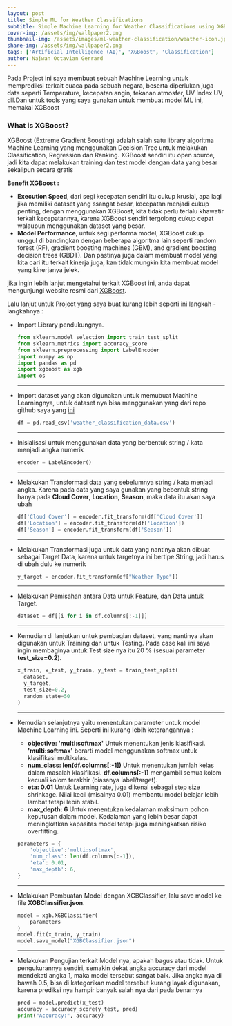 ```yaml
---
layout: post
title: Simple ML for Weather Classifications
subtitle: Simple Machine Learning for Weather Classifications using XGBoost
cover-img: /assets/img/wallpaper2.png
thumbnail-img: /assets/images/ml-weather-classification/weather-icon.jpg
share-img: /assets/img/wallpaper2.png
tags: ['Artificial Intelligence (AI)', 'XGBoost', 'Classification']
author: Najwan Octavian Gerrard
---
```


Pada Project ini saya membuat sebuah Machine Learning untuk memprediksi terkait cuaca pada sebuah negara, beserta diperlukan juga data seperti Temperature, kecepatan angin, tekanan atmosfer, UV Index UV, dll.Dan untuk tools yang saya gunakan untuk membuat model ML ini, memakai XGBoost

### What is XGBoost?

XGBoost (Extreme Gradient Boosting) adalah salah satu library algoritma Machine Learning yang menggunakan Decision Tree untuk melakukan Classification, Regression dan Ranking. XGBoost sendiri itu open source, jadi kita dapat melakukan training dan test model dengan data yang besar sekalipun secara gratis

**Benefit XGBoost :**
- **Execution Speed**, dari segi kecepatan sendiri itu cukup krusial, apa lagi jika memiliki dataset yang ssangat besar, kecepatan menjadi cukup penting, dengan menggunakan XGBoost, kita tidak perlu terlalu khawatir terkait kecepatannya, karena XGBoost sendiri tergolong cukup cepat walaupun menggunakan dataset yang besar.
- **Model Performance**, untuk segi performa model, XGBoost cukup unggul di bandingkan dengan beberapa algoritma lain seperti random forest (RF), gradient boosting machines (GBM), and gradient boosting decision trees (GBDT). Dan pastinya juga dalam membuat model yang kita cari itu terkait kinerja juga, kan tidak mungkin kita membuat model yang kinerjanya jelek.

jika ingin lebih lanjut mengetahui terkait XGBoost ini, anda dapat mengunjungi website resmi dari [XGBoost](https://xgboost.readthedocs.io/en/stable/).

Lalu lanjut untuk Project yang saya buat kurang lebih seperti ini langkah - langkahnya :

- Import Library pendukungnya.
  ```python
  from sklearn.model_selection import train_test_split
  from sklearn.metrics import accuracy_score
  from sklearn.preprocessing import LabelEncoder
  import numpy as np
  import pandas as pd
  import xgboost as xgb
  import os
  ```
  ---

- Import dataset yang akan digunakan untuk memubuat Machine Learningnya, untuk dataset nya bisa menggunakan yang dari repo github saya yang [ini](https://github.com/vianAja/Weather-Type-Classification)
  ```python
  df = pd.read_csv('weather_classification_data.csv')
  ```
  ---

- Inisialisasi untuk menggunakan data yang berbentuk string / kata menjadi angka numerik
  ```python
  encoder = LabelEncoder()
  ```
  ---

- Melakukan Transformasi data yang sebelumnya string / kata menjadi angka. Karena pada data yang saya gunakan yang bebentuk string hanya pada **Cloud Cover**, **Location**, **Season**, maka data itu akan saya ubah
  ```python
  df['Cloud Cover'] = encoder.fit_transform(df['Cloud Cover'])
  df['Location'] = encoder.fit_transform(df['Location'])
  df['Season'] = encoder.fit_transform(df['Season'])
  ```
  ---

- Melakukan Transformasi juga untuk data yang nantinya akan dibuat sebagai Target Data, karena untuk targetnya ini bertipe String, jadi harus di ubah dulu ke numerik
  ```python
  y_target = encoder.fit_transform(df["Weather Type"])
  ```
  ---

- Melakukan Pemisahan antara Data untuk Feature, dan Data untuk Target.
  ```python
  dataset = df[[i for i in df.columns[:-1]]]
  ```
  ---

- Kemudian di lanjutkan untuk pembagian dataset, yang nantinya akan digunakan untuk Training dan untuk Testing. Pada case kali ini saya ingin membaginya untuk Test size nya itu 20 % (sesuai parameter **test_size=0.2**).
  ```python
  x_train, x_test, y_train, y_test = train_test_split(
    dataset, 
    y_target,
    test_size=0.2,
    random_state=50
  )
  ```
  ---

- Kemudian selanjutnya yaitu menentukan parameter untuk model Machine Learning ini. Seperti ini kurang lebih keterangannya :
  - **objective: 'multi:softmax'** Untuk menentukan jenis klasifikasi. **'multi:softmax'** berarti model menggunakan softmax untuk klasifikasi multikelas.
  - **num_class: len(df.columns[:-1])** Untuk menentukan jumlah kelas dalam masalah klasifikasi. **df.columns[:-1]** mengambil semua kolom kecuali kolom terakhir (biasanya label/target).
  - **eta: 0.01** Untuk Learning rate, juga dikenal sebagai step size shrinkage. Nilai kecil (misalnya 0.01) membantu model belajar lebih lambat tetapi lebih stabil.
  - **max_depth: 6** Untuk menentukan kedalaman maksimum pohon keputusan dalam model. Kedalaman yang lebih besar dapat meningkatkan kapasitas model tetapi juga meningkatkan risiko overfitting.

  ```python
  parameters = {
      'objective':'multi:softmax',
      'num_class': len(df.columns[:-1]),
      'eta': 0.01,
      'max_depth': 6,
  }
  ```
  ---

- Melakukan Pembuatan Model dengan XGBClassifier, lalu save model ke file **XGBClassifier.json**.
  ```python
  model = xgb.XGBClassifier(
      parameters
  )
  model.fit(x_train, y_train)
  model.save_model("XGBClassifier.json")
  ```
  ---

- Melakukan Pengujian terkait Model nya, apakah bagus atau tidak. Untuk pengukurannya sendiri, semakin dekat angka accuracy dari model mendekati angka 1, maka model tersebut sangat baik. Jika angka nya di bawah 0.5, bisa di kategorikan model tersebut kurang layak digunakan, karena prediksi nya hampir banyak salah nya dari pada benarnya
  ```python
  pred = model.predict(x_test)
  accuracy = accuracy_score(y_test, pred)
  print("Accuracy:", accuracy)
  ```